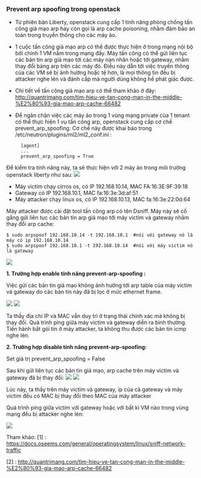 ﻿### Prevent arp spoofing trong openstack
- Từ phiên bản Liberty, openstack cung cấp 1 tính năng phòng chống tấn công giả mạo arp hay còn gọi là arp cache poisoning, nhằm đảm bảo an toàn trong truyền thông cho các máy ảo. 
- 1 cuộc tấn công giả mạo arp có thể được thực hiện ở trong mạng nội bộ bởi chính 1 VM nằm trong mạng đấy. Máy tấn công có thể gửi liên tục các bản tin arp giả mạo tới các máy nạn nhân hoặc tới gateway, nhằm thay đổi bảng arp trên các máy đó. Điều này dẫn tới việc truyền thông của các VM sẽ bị ảnh hưởng hoặc tệ hơn, là mọi thông tin đều bị attacker nghe lén và đánh cắp mà người dùng không hề phát giác được.
- Chi tiết về tấn công giả mạo arp có thể tham khảo ở đây: http://quantrimang.com/tim-hieu-ve-tan-cong-man-in-the-middle-%E2%80%93-gia-mao-arp-cache-66482

- Để ngăn chặn việc các máy ảo trong 1 vùng mạng private của 1 tenant có thể thực hiện 1 vụ tấn công arp, openstack cung cấp cơ chế prevent_arp_spoofing. Cơ chế này được khai báo trong /etc/neutron/plugins/ml2/ml2_conf.ini :

        [agent]
        ...
        prevent_arp_spoofing = True

Để kiểm tra tính năng này, ta sẽ thực hiện với 2 máy ảo trong môi trường openstack liberty như sau: 
<img src="http://i.imgur.com/LgKOIei.png">

- Máy victim chạy cirros os, có IP 192.168.10.14, MAC FA:16:3E:9F:39:18
- Gateway có IP 192.168.10.1, MAC fa:16:3e:3d:af:51
- Máy attacker chạy linux os, có IP 192.168.10.13, MAC fa:16:3e:22:0d:64 
 
Máy attacker được cài đặt tool tấn công arp có tên Dsniff. Máy này sẽ cố gắng gửi liên tục các bản tin arp giả mạo tới máy victim và gateway nhằm thay đổi arp cache: 

    $ sudo arpspoof 192.168.10.14 -t 192.168.10.1  #nói với gateway nó là máy có ip 192.168.10.14
    $ sudo arpspoof 192.168.10.1 -t 192.168.10.14  #nói với máy victim nó là gateway

<img src="http://i.imgur.com/oKG3vpW.png">

**1. Trường hợp enable tính năng prevent-arp-spoofing :**
    
 Việc gửi các bản tin giả mạo không ảnh hưởng tới arp table của máy victim và gateway do các bản tin này đã bị lọc ở mức ethernet frame.

 <img src="http://i.imgur.com/N287KDG.png">
 <img src="http://i.imgur.com/p3AEjjn.png">

 Ta thấy địa chỉ IP và MAC vẫn duy trì ở trạng thái chính xác mà không bị thay đổi. Quá trình ping giữa máy victim và gateway diễn ra bình thường. Tiến hành bắt gói tin ở máy attacker, ta không thu được các bản tin icmp nghe lén. 

**2. Trường hợp disable tính năng prevent-arp-spoofing:**

 Set giá trị prevent_arp_spoofing = False

 Sau khi gửi liên tục các bản tin giả mạo, arp cache trên máy victim và gateway đã bị thay đổi:
<img src="http://i.imgur.com/tjEq0rX.png">
<img src="http://i.imgur.com/BblacuN.png">

 Lúc này, ta thấy trên máy victim và gateway, ip của cả gateway và máy victim đều có MAC bị thay đổi theo MAC của máy attacker

Quá trình ping giữa victim với gateway hoặc với bất kì VM nào trong vùng mạng đều bị attacker nghe lén: 
 
<img src="http://i.imgur.com/jcdLAOn.png">

Tham khảo:
[1] : https://docs.oseems.com/general/operatingsystem/linux/sniff-network-traffic

[2] : http://quantrimang.com/tim-hieu-ve-tan-cong-man-in-the-middle-%E2%80%93-gia-mao-arp-cache-66482

